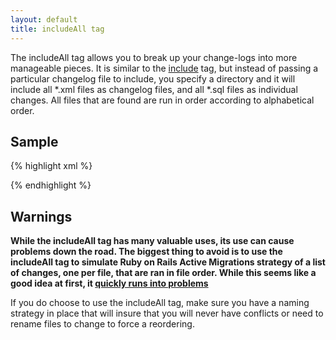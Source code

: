 ```yaml
---
layout: default
title: includeAll tag
---
```


The includeAll tag allows you to break up your change-logs into more manageable pieces.  It is similar to the [include](include.html) tag, but instead of passing a particular changelog file to include, you specify a directory and it will include all *.xml files as changelog files, and all *.sql files as individual changes.  All files that are found are run in order according to alphabetical order.

## Sample ##
{% highlight xml %}
<?xml version="1.0" encoding="UTF-8"?>

<databaseChangeLog
  xmlns="http://www.liquibase.org/xml/ns/dbchangelog/1.9"
  xmlns:xsi="http://www.w3.org/2001/XMLSchema-instance"
  xsi:schemaLocation="http://www.liquibase.org/xml/ns/dbchangelog/1.9
         http://www.liquibase.org/xml/ns/dbchangelog/dbchangelog-1.9.xsd">
    <includeAll path="com/example/changelogs/"/>
</databaseChangeLog>
{% endhighlight %}

## Warnings ##
**While the includeAll tag has many valuable uses, its use can cause problems down the road.  The biggest thing to avoid is to use the includeAll tag to simulate Ruby on Rails Active Migrations strategy of a list of changes, one per file, that are ran in file order.  While this seems like a good idea at first, it [quickly runs into problems](http://www.liquibase.org/2007/06/the-problem-with-rails-active-migrations.html)**

If you do choose to use the includeAll tag, make sure you have a naming strategy in place that will insure that you will never have conflicts or need to rename files to change to force a reordering.    
